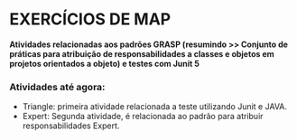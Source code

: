 # EXERCÍCIOS DE MAP

**Atividades relacionadas aos padrões GRASP (resumindo >> Conjunto de práticas para atribuição de responsabilidades a classes e objetos em projetos orientados a objeto) e testes com Junit 5**

### Atividades até agora:
- Triangle: primeira atividade relacionada a teste utilizando Junit e JAVA.
- Expert: Segunda atividade, é relacionada ao padrão para atribuir responsabilidades Expert. 

